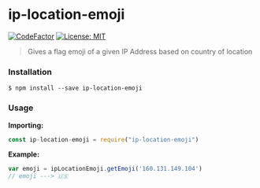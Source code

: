 # ip-location-emoji
[![CodeFactor](https://www.codefactor.io/repository/github/2ult4n/ip-location-emoji/badge)](https://www.codefactor.io/repository/github/2ult4n/ip-location-emoji) [![License: MIT](https://img.shields.io/badge/License-MIT-yellow.svg)](https://opensource.org/licenses/MIT)



> Gives a flag emoji of a given IP Address based on country of location

### Installation

```
$ npm install --save ip-location-emoji
```

### Usage

__Importing:__

```javascript
const ip-location-emoji = require("ip-location-emoji")
```

__Example:__

```javascript
var emoji = ipLocationEmoji.getEmoji('160.131.149.104')
// emoji ---> 🇺🇸 
```
